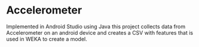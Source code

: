 # Accelerometer
Implemented in Android Studio using Java this project collects data from Accelerometer on an android device and creates a CSV with features that is used in WEKA to create a model.
